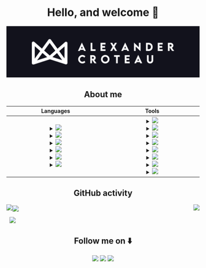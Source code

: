 
<h1 align="center">Hello, and welcome 👋 </h1>
<img src="https://raw.githubusercontent.com/Alexander14454/Alexander14454/master/github banner 3.png">

<h2 align="center">About me </h2>

<table align="center">
  <tr>
    <th width="300px">Languages</th>
    <th width="300px">Tools</th>
  </tr>
  <tr>
    <th width="300px">
      <details><summary><img src="https://img.shields.io/badge/-MarkDown-000000?style=flat-square&logo=markdown&labelColor=000000""></summary>
        Known since: 2024 <br> Confidence: ⭐⭐⭐⭐⭐ <br> Experience: ⭐⭐⭐ <br> Knowledge: ⭐⭐⭐
      </details>
      <details><summary><img src="https://img.shields.io/badge/-JavaScript-000000?style=flat-square&logo=javascript"></summary>
        Known since: 2022 <br> Confidence: ⭐⭐⭐ <br> Experience: ⭐⭐⭐ <br> Knowledge: ⭐⭐
      </details>
      <details><summary><img src="https://img.shields.io/badge/-MySQL-000000?style=flat-square&logo=mysql&labelColor=ffffff"></summary>
        Known since: 2023 <br> Confidence: ⭐⭐⭐⭐ <br> Experience: ⭐⭐⭐ <br> Knowledge: ⭐⭐⭐⭐
      </details>
      <details><summary><img src="https://img.shields.io/badge/-Python-000000?style=flat-square&logo=python&logoColor=ffffff&labelColor=3776AB"></summary>
        Known since: 2023 <br> Confidence: ⭐⭐⭐⭐⭐ <br> Experience: ⭐⭐⭐⭐ <br> Knowledge: ⭐⭐⭐⭐
      </details>
      <details><summary><img src="https://img.shields.io/badge/-HTML5-000000?style=flat-square&logo=html5&logoColor=ffffff&labelColor=E34F26"></summary>
        Known since: 2021 <br> Confidence: ⭐⭐⭐⭐⭐ <br> Experience: ⭐⭐⭐ <br> Knowledge: ⭐⭐⭐⭐
      </details>  
      <details><summary><img src="https://img.shields.io/badge/-CSS3-000000?style=flat-square&logo=css3&logoColor=ffffff&labelColor=1572B6"></summary>
        Known since: 2021 <br> Confidence: ⭐⭐⭐⭐ <br> Experience: ⭐⭐⭐⭐ <br> Knowledge: ⭐⭐⭐
      </details>
    </th>
    <th width="300px">
      <details><summary><img src="https://img.shields.io/badge/-Adobe Creative Cloud-000000?style=flat-square&logo=adobecreativecloud&logoColor=ffffff&labelColor=DA1F26"></summary>
        Known since: 2021 <br> Confidence: ⭐⭐⭐⭐ <br> Experience: ⭐⭐⭐⭐ <br> Knowledge: ⭐⭐⭐
      </details>
      <details><summary><img src="https://img.shields.io/badge/-Microsoft SQL-000000?style=flat-square&logo=microsoftsqlserver&logoColor=ffffff&labelColor=CC2927"></summary>
        Known since: 2023 <br> Confidence: ⭐⭐⭐⭐ <br> Experience: ⭐⭐⭐ <br> Knowledge: ⭐⭐⭐
      </details>
      <details><summary><img src="https://img.shields.io/badge/-Windows-000000?style=flat-square&logo=windows&logoColor=ffffff&labelColor=0078D6"></summary>
        Known since: 2018 <br> Confidence: ⭐⭐⭐⭐⭐ <br> Experience: ⭐⭐⭐⭐⭐ <br> Knowledge: ⭐⭐⭐⭐⭐
      </details>
        <details><summary><img src="https://img.shields.io/badge/-Draw.io-000000?style=flat-square&logo=diagramsdotnet&logoColor=ffffff&labelColor=F08705"></summary>
        Known since: 2023 <br> Confidence: ⭐⭐⭐⭐ <br> Experience: ⭐⭐ <br> Knowledge: ⭐⭐⭐
      </details>
      <details><summary><img src="https://img.shields.io/badge/-VScode-000000?style=flat-square&logo=visual-studio-code&logoColor=ffffff&labelColor=007ACC"></summary>
        Known since: 2021 <br> Confidence: ⭐⭐⭐⭐⭐ <br> Experience: ⭐⭐⭐⭐⭐ <br> Knowledge: ⭐⭐⭐⭐
      </details>
      <details><summary><img src="https://img.shields.io/badge/-GitHub-000000?style=flat-square&logo=github&logoColor=ffffff&labelColor=000000"></summary>
        Known since: 2024 <br> Confidence: ⭐⭐⭐⭐ <br> Experience: ⭐⭐⭐ <br> Knowledge: ⭐⭐⭐
      </details>
      <details><summary><img src="https://img.shields.io/badge/-Figma-000000?style=flat-square&logo=figma&logoColor=ffffff&labelColor=F24E1E"></summary>
        Known since: 2024 <br> Confidence: ⭐⭐⭐ <br> Experience: ⭐⭐⭐ <br> Knowledge: ⭐⭐
      </details>
      <details><summary><img src="https://img.shields.io/badge/-AWS-000000?style=flat-square&logo=amazon&logoColor=ffffff&labelColor=FF9900"></summary>
        Known since: 2024 <br> Confidence: ⭐⭐⭐ <br> Experience: ⭐⭐⭐ <br> Knowledge: ⭐⭐⭐
      </details>
    </th>
  </tr>
</table>

<h2 align="center">GitHub activity</h2>

<img align="center" src="https://github-readme-activity-graph.vercel.app/graph?username=Alexander14454&bg_color=12121c&line=fcfcfc&color=fcfcfc"> 

<img align="left" src="https://github-readme-stats.vercel.app/api?username=Alexander14454&theme=ambient_gradient&show_icons=true&hide_border=true&count_private=true&card_width=300px&bg_color=00000000"> 

<img align="right" src="https://github-readme-streak-stats.herokuapp.com/?user=Alexander14454&theme=swift&hide_border=true&card_width=300px&bg_color=00000000">

&nbsp;
<img src="https://github-readme-stats.vercel.app/api/top-langs/?username=Alexander14454&theme=ambient_gradient&show_icons=true&hide_border=true&layout=compact&card_width=1012px&bg_color=00000000">

<h2 align="center">Follow me on ⬇️</h2>

<p align="center">
  <a href="https://discord.com/channels/@me/694823364459757610"><img src="https://img.shields.io/badge/Discord-%235865F2.svg?style=for-the-badge&logo=discord&logoColor=white"></a>
  <a href="https://www.facebook.com/alex.croteau.3701"><img src="https://img.shields.io/badge/Facebook-%231877F2.svg?style=for-the-badge&logo=Facebook&logoColor=white"></a>
  <a href="https://www.instagram.com/alexandercroteau/?hl=en"><img src="https://img.shields.io/badge/Instagram-%23E4405F.svg?style=for-the-badge&logo=Instagram&logoColor=white"></a>
</p>
